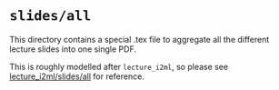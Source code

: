 # `slides/all`

This directory contains a special .tex file to aggregate all the different lecture slides into one single PDF.

This is roughly modelled after `lecture_i2ml`, so please see [lecture_i2ml/slides/all](https://github.com/slds-lmu/lecture_i2ml/tree/master/slides/all) for reference.

